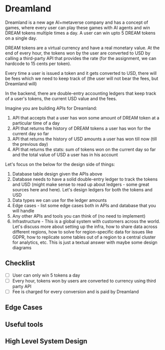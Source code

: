 # Dreamland
Dreamland is a new age AI+metaverse company and has a concept of games, where every user can play these games with AI agents and win DREAM tokens multiple times a day. A user can win upto 5 DREAM tokens on a single day.

DREAM tokens are a virtual currency and have a real monetary value. At the end of every hour, the tokens won by the user are converted to USD by calling a third-party API that provides the rate (for the assignment, we can hardcode to 15 cents per token).

Every time a user is issued a token and it gets converted to USD, there will be fees which we need to keep track of (the user will not bear the fees, but Dreamland will)

In the backend, there are double-entry accounting ledgers that keep track of a user's tokens, the current USD value and the fees.

Imagine you are building APIs for Dreamland:
1. API that accepts that a user has won some amount of DREAM token at a particular time of a day
1. API that returns the history of DREAM tokens a user has won for the current day so far
1. API that returns the history of USD amounts a user has won till now (till the previous day)
1. API that returns the stats: sum of tokens won on the current day so far and the total value of USD a user has in his account

Let's focus on the below for the design side of things:
1. Database table design given the APIs above
1. Database needs to have a solid double-entry ledger to track the tokens and USD (might make sense to read up about ledgers - some great sources here and here). Let's design ledgers for both the tokens and USD
1. Data types we can use for the ledger amounts
1. Edge cases - list some edge cases both in APIs and database that you will handle
1. Any other APIs and tools you can think of (no need to implement)
1. Infrastructure - This is a global system with customers across the world. Let's discuss more about setting up the infra, how to share data across different regions, how to solve for region-specific data for issues like GDPR, how to replicate some tables out of a region to a central cluster for analytics, etc. This is just a textual answer with maybe some design diagrams

## Checklist
- [ ] User can only win 5 tokens a day
- [ ] Every hour, tokens won by users are converted to currency using third party API
- [ ] Fee is charged for every conversion and is paid by Dreamland

## Edge Cases
## Useful tools
## High Level System Design

